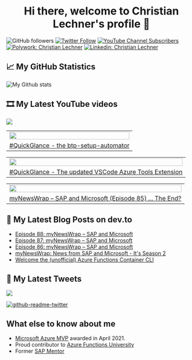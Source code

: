 <h1 align="center">
 Hi there, welcome to Christian Lechner's profile 🤘
</h1>

![GitHub followers](https://img.shields.io/github/followers/lechnerc77?style=social)
[![Twitter Follow](https://img.shields.io/twitter/follow/lechnerc77?style=social&link=https://twitter.com/lechnerc77)](https://twitter.com/lechnerc77)
[![YouTube Channel Subscribers](https://img.shields.io/youtube/channel/subscribers/UCeaAZSNyP3MbyGe_1KKZADA?style=social&link=https://www.youtube.com/c/ChristianLechner77?sub_confirmation=1)](https://www.youtube.com/c/ChristianLechner77?sub_confirmation=1)
[![Polywork: Christian Lechner](https://img.shields.io/badge/Polywork-543DE0?style=flat-square&logo=polywork&logoColor=black&link=https://www.polywork.com/lechnerc77/)](https://www.polywork.com/lechnerc77)
[![Linkedin: Christian Lechner](https://img.shields.io/badge/-Christian%20Lechner-blue?style=flat-square&logo=Linkedin&logoColor=white&link=https://www.linkedin.com/in/christian-lechner-963b7017/)](https://www.linkedin.com/in/christian-lechner-963b7017/)

## 📈 My GitHub Statistics

![My Github stats](https://github-readme-stats.vercel.app/api?username=lechnerc77&show_icons=true&theme=gruvbox)

## 🎞 My Latest YouTube videos

<!-- Feed workflow - https://github.com/gautamkrishnar/blog-post-workflow -->

<div align="left">

[<img src="https://img.shields.io/badge/-Subscribe-red?style=for-the-badge&logo=youtube&logoColor=white"/>](https://www.youtube.com/c/ChristianLechner77?sub_confirmation=1)

</div>

<!-- YOUTUBE:START --><table><tr><td><a href="https://www.youtube.com/watch?v=BHBgQ45fgIk"><img width="100%" src="https://i.ytimg.com/vi/BHBgQ45fgIk/mqdefault.jpg"></a></td></tr><tr>
<td><a href="https://www.youtube.com/watch?v=BHBgQ45fgIk">#QuickGlance - the btp-setup-automator</a></td></tr></table><table><tr><td><a href="https://www.youtube.com/watch?v=kxqINSCjXHA"><img width="100%" src="https://i.ytimg.com/vi/kxqINSCjXHA/mqdefault.jpg"></a></td></tr><tr>
<td><a href="https://www.youtube.com/watch?v=kxqINSCjXHA">#QuickGlance - The updated VSCode Azure Tools Extension</a></td></tr></table><table><tr><td><a href="https://www.youtube.com/watch?v=QXD8M_tf-eA"><img width="100%" src="https://i.ytimg.com/vi/QXD8M_tf-eA/mqdefault.jpg"></a></td></tr><tr>
<td><a href="https://www.youtube.com/watch?v=QXD8M_tf-eA">myNewsWrap – SAP and Microsoft &lpar;Episode 85&rpar; ... The End?</a></td></tr></table><!-- YOUTUBE:END -->

## 📝 My Latest Blog Posts on dev.to

<!-- Feed workflow - https://github.com/gautamkrishnar/blog-post-workflow -->

<!-- BLOG-POST-LIST:START -->
- [Episode 88: myNewsWrap – SAP and Microsoft](https://dev.to/lechnerc77/episode-88-mynewswrap-sap-and-microsoft-59ic)
- [Episode 87: myNewsWrap – SAP and Microsoft](https://dev.to/lechnerc77/episode-87-mynewswrap-sap-and-microsoft-2olf)
- [Episode 86: myNewsWrap – SAP and Microsoft](https://dev.to/lechnerc77/episode-86-mynewswrap-sap-and-microsoft-43ee)
- [myNewsWrap: News from SAP and Microsoft - It&#39;s Season 2](https://dev.to/lechnerc77/mynewswrap-news-from-sap-and-microsoft-its-season-2-261c)
- [Welcome the &lpar;unofficial&rpar; Azure Functions Container CLI](https://dev.to/lechnerc77/welcome-the-unofficial-azure-functions-container-cli-1npb)
<!-- BLOG-POST-LIST:END -->


## 📢 My Latest Tweets

[<img src="https://img.shields.io/badge/-Follow-blue?style=for-the-badge&logo=twitter&logoColor=white"/>](https://twitter.com/lechnerc77)

[![github-readme-twitter](https://github-readme-twitter.gazf.vercel.app/api?id=lechnerc77&layout=wide)](https://github.com/gazf/github-readme-twitter)

## What else to know about me

- [Microsoft Azure MVP](https://mvp.microsoft.com/en-us/PublicProfile/5004195?fullName=Christian%20Lechner) awarded in April 2021.
- Proud contributor to [Azure Functions University](https://github.com/marcduiker/azure-functions-university)
- Former [SAP Mentor](https://community.sap.com/programs/influencer-programs/mentors)
